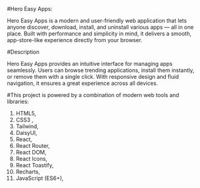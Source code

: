 #Hero Easy Apps:

Hero Easy Apps is a modern and user-friendly web application that lets anyone discover, download, install, and uninstall various apps — all in one place.
Built with performance and simplicity in mind, it delivers a smooth, app-store-like experience directly from your browser.




#Description

Hero Easy Apps provides an intuitive interface for managing apps seamlessly.
Users can browse trending applications, install them instantly, or remove them with a single click.
With responsive design and fluid navigation, it ensures a great experience across all devices.




#This project is powered by a combination of modern web tools and libraries:

1. HTML5,
2. CSS3 ,
3. Tailwind,
4. DaisyUI,
5. React,
6. React Router,
7. React DOM,
8. React Icons,
9. React Toastify, 
10. Recharts, 
11. JavaScript (ES6+),